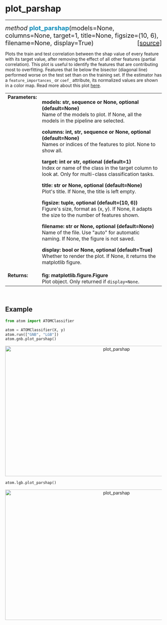 # plot_parshap
--------------

<div style="font-size:20px">
<em>method</em> <strong style="color:#008AB8">plot_parshap</strong>(models=None,
columns=None, target=1, title=None, figsize=(10, 6), filename=None, display=True)
<span style="float:right">
<a href="https://github.com/tvdboom/ATOM/blob/master/atom/plots.py#L2351">[source]</a>
</span>
</div>

Plots the train and test correlation between the shap value of
every feature with its target value, after removing the effect
of all other features (partial correlation). This plot is
useful to identify the features that are contributing most to
overfitting. Features that lie below the bisector (diagonal
line) performed worse on the test set than on the training set.
If the estimator has a `feature_importances_` or `coef_` attribute,
its normalized values are shown in a color map. Read more about
this plot [here](https://towardsdatascience.com/which-of-your-features-are-overfitting-c46d0762e769).

<table style="font-size:16px">
<tr>
<td width="20%" class="td_title" style="vertical-align:top"><strong>Parameters:</strong></td>
<td width="80%" class="td_params">
<p>
<strong>models: str, sequence or None, optional (default=None)</strong><br>
Name of the models to plot. If None, all the models in the pipeline are selected.
</p>
<p>
<strong>columns: int, str, sequence or None, optional (default=None)</strong><br>
Names or indices of the features to plot. None to show all.
</p>
<p>
<strong>target: int or str, optional (default=1)</strong><br>
Index or name of the class in the target column to look at.
Only for multi-class classification tasks.
</p>
<p>
<strong>title: str or None, optional (default=None)</strong><br>
Plot's title. If None, the title is left empty.
</p>
<p>
<strong>figsize: tuple, optional (default=(10, 6))</strong><br>
Figure's size, format as (x, y). If None, it adapts the size to the
number of features shown.
</p>
<p>
<strong>filename: str or None, optional (default=None)</strong><br>
Name of the file. Use "auto" for automatic naming.
If None, the figure is not saved.
</p>
<p>
<strong>display: bool or None, optional (default=True)</strong><br>
Whether to render the plot. If None, it returns the matplotlib figure.
</p>
</td>
</tr>
<tr>
<td width="20%" class="td_title" style="vertical-align:top"><strong>Returns:</strong></td>
<td width="80%" class="td_params">
<strong>fig: matplotlib.figure.Figure</strong><br>
Plot object. Only returned if <code>display=None</code>.
</td>
</tr>
</table>
<br />



## Example

```python
from atom import ATOMClassifier

atom = ATOMClassifier(X, y)
atom.run(["GNB", "LGB"])
atom.gnb.plot_parshap()
```

<div align="center">
    <img src="../../../img/plots/plot_parshap_1.png" alt="plot_parshap" width="700" height="420"/>
</div>

```python
atom.lgb.plot_parshap()
```

<div align="center">
    <img src="../../../img/plots/plot_parshap_2.png" alt="plot_parshap" width="700" height="420"/>
</div>